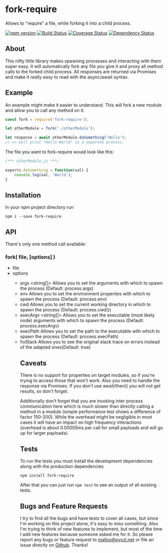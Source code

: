 # fork-require
Allows to "require" a file, while forking it into a child process.

[![npm version](https://badge.fury.io/js/fork-require.svg)](http://badge.fury.io/js/fork-require)
[![Build Status](https://travis-ci.org/mallocator/fork-require.svg?branch=master)](https://travis-ci.org/mallocator/fork-require)
[![Coverage Status](https://coveralls.io/repos/mallocator/fork-require/badge.svg?branch=master&service=github)](https://coveralls.io/github/mallocator/fork-require?branch=master)
[![Dependency Status](https://david-dm.org/mallocator/fork-require.svg)](https://david-dm.org/mallocator/fork-require)


## About

This nifty little library makes spawning processes and interacting with them super easy. It will automatically
fork any file you give it and proxy all method calls to the forked child process. All responses are returned
via Promises and make it really easy to read with the async/await syntax.


## Example

An example might make it easier to understand. This will fork a new module and allow you to call any method on it.

```Javascript
const fork = require('fork-require');

let otherModule = fork('./otherModule');

let response = await otherModule.doSomething('Hello');
// => will print "Hello World" in a separate process.
```


The file you want to fork-require would look like this:

```Javascript
/*** otherModule.js ***/

exports.doSomething = function(val) {
    console.log(val, 'World');
}
```


## Installation

In your npm project directory run

```
npm i --save fork-require
```


## API

There's only one method call available:

### fork( file, \[options\] )

* file <string>
* options <object>
  * args <string[]> Allows you to set the arguments with which to spawn the process (Default: process.args)
  * env <object> Allows you to set the environment properties with which to spawn the process (Default: process.env)
  * cwd <string> Allows you to set the current working directory in which to spawn the process (Default: process.cwd())
  * execArgv <string[]> Allows you to set the executable (most likely node) arguments with which to spawn the process (Default: process.execArgv)
  * execPath <string> Allows you to set the path to the executable with which to spawn the process (Default: process.execPath)
  * fixStack <boolean> Allows you to see the original stack trace on errors instead of the adapted ones(Default: true)


## Caveats

There is no support for properties on target modules, so if you're trying to access those that won't work.
Also you need to handle the response via Promises. If you don't use await/then() you will not get results, so don't forget.

Additionally don't forget that you are invoking inter process communication here which is much slower than directly calling
a method in a module (simple performance test shows a difference of factor 150-200). While the overhead might be negligible
in most cases it will have an impact on high frequency interactions (overhead is about 0.00005ms per call for small payloads
and will go up for larger payloads).


## Tests

To run the tests you must install the development dependencies along with the production dependencies

	npm install fork-require

After that you can just run ```npm test``` to see an output of all existing tests.


## Bugs and Feature Requests

I try to find all the bugs and have tests to cover all cases, but since I'm working on this project alone, it's easy to miss something.
Also I'm trying to think of new features to implement, but most of the time I add new features because someone asked me for it.
So please report any bugs or feature request to mallox@pyxzl.net or file an issue directly on [Github](https://github.com/mallocator/fork-require/issues).
Thanks!
